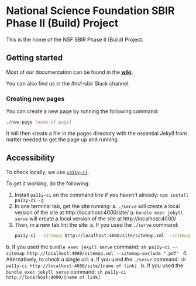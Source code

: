 # National Science Foundation SBIR Phase II (Build) Project
This is the home of the NSF SBIR Phase II (Build) Project.

## Getting started
Most of our documentation can be found in the **[wiki](https://github.com/18F/nsf-sbir/wiki)**.

You can also find us in the #nsf-sbir Slack channel.


### Creating new pages

You can create a new page by running the following command:

```bash
./new-page [name-of-page]
```

It will then create a file in the pages directory with the essential Jekyll front matter needed to get the page up and running


## Accessibility

To check locally, we use [`pa11y-ci`](https://github.com/pa11y/ci).

To get it working, do the following:

1. Install `pa11y-ci` on the command line if you haven't already: `npm install pa11y-ci -g`
2. In one terminal tab, get the site running:
  a. `./serve` will create a local version of the site at http://localhost:4000/site/
  a. `bundle exec jekyll serve` will create a local version of the site at http://localhost:4000/
3. Then, in a new tab lint the site:
  a. If you used the `./serve` command:
    ```sh
    pa11y-ci --sitemap http://localhost:4000/site/sitemap.xml --sitemap-exclude ".pdf"
    ```
  b. If you used the `bundle exec jekyll serve` command:
    ```sh
    pa11y-ci --sitemap http://localhost:4000/sitemap.xml --sitemap-exclude ".pdf"
    ```
4. Alternatively, to check a single url:
  a. If you used the `./serve` command:
    ```sh
    pa11y-ci http://localhost:4000/site/[name of link]
    ```
  b. If you used the `bundle exec jekyll serve` command:
    ```sh
    pa11y-ci http://localhost:4000/[name of link]
    ```
